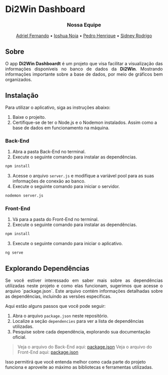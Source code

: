 # Di2Win Dashboard

<h3 align = "center">Nossa Equipe</h3>
<p align = "center">
  <a href="https://github.com/AdrielFernando">Adriel Fernando</a>
   • 
  <a href="https://github.com/Ioshua-N">Ioshua Noia</a>
   • 
  <a href="https://github.com/PedroHCMelo">Pedro Henrique</a>
   • 
  <a href="https://github.com/SidneyRodrigo">Sidney Rodrigo</a>
</p>

## Sobre

<p align = "justify">O app <b>Di2Win Dashboardt</b> é um projeto que visa facilitar a visualização das informações disponíveis no banco de dados da <b>Di2Win</b>. Mostrando informações importante sobre a base de dados, por meio de gráficos bem organizados.</p>

## Instalação

Para utilizar o aplicativo, siga as instruções abaixo:

1. Baixe o projeito.
2. Certifique-se de ter o Node.js e o Nodemon instalados. Assim como a base de dados em funcionamento na máquina.
   
### Back-End

1. Abra a pasta Back-End no terminal.
2. Execute o seguinte comando para instalar as dependências.
```bash
npm install
```
3. Acesse o arquivo `server.js` e modifique a variável pool para as suas informações de conexão ao banco.
4. Execute o seguinte comando para iniciar o servidor.
```bash
nodemon server.js
```

### Front-End

1. Vá para a pasta do Front-End no terminal.
2. Execute o seguinte comando para instalar as dependências.
```bash
npm install
```
3. Execute o seguinte comando para iniciar o aplicativo.
```bash
ng serve
```

## Explorando Dependências

<p align = "justify">Se você estiver interessado em saber mais sobre as dependências utilizadas neste projeto e como elas funcionam, sugerimos que acesse o arquivo `package.json`. Este arquivo contém informações detalhadas sobre as dependências, incluindo as versões específicas.</p>

Aqui estão alguns passos que você pode seguir:

1. Abra o arquivo `package.json` neste repositório.
2. Localize a seção `dependencies` para ver a lista de dependências utilizadas.
3. Pesquise sobre cada dependência, explorando sua documentação oficial.

> Veja o arquivo do Back-End aqui: [package.json](https://github.com/Ioshua-N/Di2Win/blob/main/Back-End/package.json)
> Veja o arquivo do Front-End aqui: [package.json](https://github.com/Ioshua-N/LocalFit/blob/main/Front-End/package.json)

Isso permitirá que você entenda melhor como cada parte do projeto funciona e aproveite ao máximo as bibliotecas e ferramentas utilizadas.

